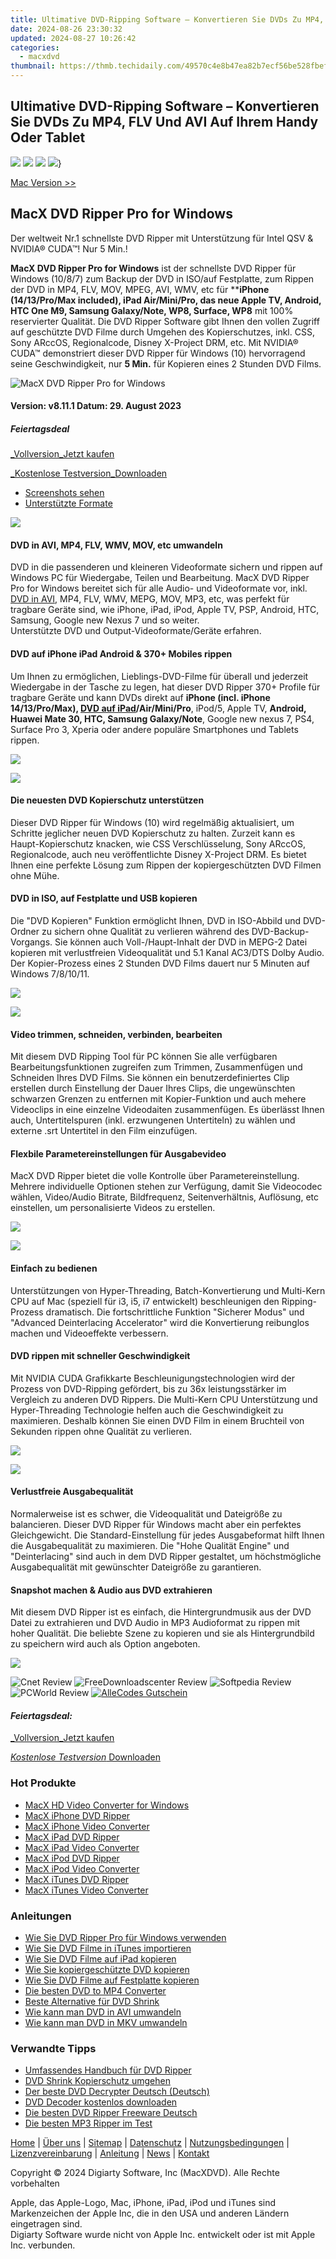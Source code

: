 ```yaml
---
title: Ultimative DVD-Ripping Software – Konvertieren Sie DVDs Zu MP4, FLV Und AVI Auf Ihrem Handy Oder Tablet
date: 2024-08-26 23:30:32
updated: 2024-08-27 10:26:42
categories:
  - macxdvd
thumbnail: https://thmb.techidaily.com/49570c4e8b47ea82b7ecf56be528fbefc2ec46d8620a3399012917fa562508d1.jpg
---
```


## Ultimative DVD-Ripping Software – Konvertieren Sie DVDs Zu MP4, FLV Und AVI Auf Ihrem Handy Oder Tablet

[![](https://www.macxdvd.com/macx-dvd-ripper-pro-for-windows/../flag/ben-fift.png)](https://www.macxdvd.com/macx-dvd-ripper-pro-for-windows/../macx-dvd-ripper-pro-for-windows/index.htm) [![](https://www.macxdvd.com/macx-dvd-ripper-pro-for-windows/../flag/bjp-fift.png)](https://www.macxdvd.com/macx-dvd-ripper-pro-for-windows/../macx-dvd-ripper-pro-for-windows/index-jp.htm) [![](https://www.macxdvd.com/macx-dvd-ripper-pro-for-windows/../flag/bde-fift.png)](https://www.macxdvd.com/macx-dvd-ripper-pro-for-windows/../macx-dvd-ripper-pro-for-windows/index-de.htm) [![](https://www.macxdvd.com/macx-dvd-ripper-pro-for-windows/../flag/bcn-fift.png)](https://www.macxdvd.com/macx-dvd-ripper-pro-for-windows/../macx-dvd-ripper-pro-for-windows/index-zh.htm)}

[Mac Version >>](https://tools.techidaily.com/macxdvd/products/) 

## MacX DVD Ripper Pro for Windows 

Der weltweit Nr.1 schnellste DVD Ripper mit Unterstützung für Intel QSV & NVIDIA® CUDA™! Nur 5 Min.!

**MacX DVD Ripper Pro for Windows** ist der schnellste DVD Ripper für Windows (10/8/7) zum Backup der DVD in ISO/auf Festplatte, zum Rippen der DVD in MP4, FLV, MOV, MPEG, AVI, WMV, etc für ****iPhone (14/13/Pro/Max included), iPad Air/Mini/Pro, das neue Apple TV, Android, HTC One M9, Samsung Galaxy/Note, WP8, Surface, WP8** mit 100% reservierter Qualität. Die DVD Ripper Software gibt Ihnen den vollen Zugriff auf geschützte DVD Filme durch Umgehen des Kopierschutzes, inkl. CSS, Sony ARccOS, Regionalcode, Disney X-Project DRM, etc. Mit NVIDIA® CUDA™ demonstriert dieser DVD Ripper für Windows (10) hervorragend seine Geschwindigkeit, nur **5 Min.** für Kopieren eines 2 Stunden DVD Films.

![MacX DVD Ripper Pro for Windows](https://www.macxdvd.com/macx-dvd-ripper-pro-for-windows/image/dvd-ripper-pro-for-windows.png) 

#### Version: v8.11.1 Datum: 29\. August 2023

##### Feiertagsdeal

[_Vollversion_Jetzt kaufen](https://tools.techidaily.com/macxdvd/products/) 

[_Kostenlose Testversion_Downloaden](https://tools.techidaily.com/macxdvd/products/) 

* [Screenshots sehen](https://tools.techidaily.com/macxdvd/products/)
* [Unterstützte Formate](https://tools.techidaily.com/macxdvd/products/)



![](https://www.macxdvd.com/macx-dvd-ripper-pro-for-windows/../mac-dvd-ripper-pro/img-style/fertrue01-fift.png) 

#### DVD in AVI, MP4, FLV, WMV, MOV, etc umwandeln

DVD in die passenderen und kleineren Videoformate sichern und rippen auf Windows PC für Wiedergabe, Teilen und Bearbeitung. MacX DVD Ripper Pro for Windows bereitet sich für alle Audio- und Videoformate vor, inkl. [DVD in AVI](https://tools.techidaily.com/macxdvd/products/), MP4, FLV, WMV, MEPG, MOV, MP3, etc, was perfekt für tragbare Geräte sind, wie iPhone, iPad, iPod, Apple TV, PSP, Android, HTC, Samsung, Google new Nexus 7 und so weiter.   
Unterstützte DVD und Output-Videoformate/Geräte erfahren.

#### DVD auf iPhone iPad Android & 370+ Mobiles rippen

Um Ihnen zu ermöglichen, Lieblings-DVD-Filme für überall und jederzeit Wiedergabe in der Tasche zu legen, hat dieser DVD Ripper 370+ Profile für tragbare Geräte und kann DVDs direkt auf **iPhone (incl. iPhone 14/13/Pro/Max), [DVD auf iPad](https://tools.techidaily.com/macxdvd/products/)/Air/Mini/Pro**, iPod/5, Apple TV, **Android, Huawei Mate 30, HTC, Samsung Galaxy/Note**, Google new nexus 7, PS4, Surface Pro 3, Xperia oder andere populäre Smartphones und Tablets rippen.

![](https://www.macxdvd.com/macx-dvd-ripper-pro-for-windows/../mac-dvd-ripper-pro/img-style/fertrue02-fift.png) 

![](https://www.macxdvd.com/macx-dvd-ripper-pro-for-windows/../mac-dvd-ripper-pro/img-style/fertrue03-fift.png) 

#### Die neuesten DVD Kopierschutz unterstützen

Dieser DVD Ripper für Windows (10) wird regelmäßig aktualisiert, um Schritte jeglicher neuen DVD Kopierschutz zu halten. Zurzeit kann es Haupt-Kopierschutz knacken, wie CSS Verschlüsselung, Sony ARccOS, Regionalcode, auch neu veröffentlichte Disney X-Project DRM. Es bietet Ihnen eine perfekte Lösung zum Rippen der kopiergeschützten DVD Filmen ohne Mühe.

#### DVD in ISO, auf Festplatte und USB kopieren

Die "DVD Kopieren" Funktion ermöglicht Ihnen, DVD in ISO-Abbild und DVD-Ordner zu sichern ohne Qualität zu verlieren während des DVD-Backup-Vorgangs. Sie können auch Voll-/Haupt-Inhalt der DVD in MEPG-2 Datei kopieren mit verlustfreien Videoqualität und 5.1 Kanal AC3/DTS Dolby Audio. Der Kopier-Prozess eines 2 Stunden DVD Films dauert nur 5 Minuten auf Windows 7/8/10/11.

![](https://www.macxdvd.com/macx-dvd-ripper-pro-for-windows/../mac-dvd-ripper-pro/img-style/fertrue06-fift.png) 

![](https://www.macxdvd.com/macx-dvd-ripper-pro-for-windows/../mac-dvd-ripper-pro/img-style/fertrue05-fift.png) 

#### Video trimmen, schneiden, verbinden, bearbeiten

Mit diesem DVD Ripping Tool für PC können Sie alle verfügbaren Bearbeitungsfunktionen zugreifen zum Trimmen, Zusammenfügen und Schneiden Ihres DVD Films. Sie können ein benutzerdefiniertes Clip erstellen durch Einstellung der Dauer Ihres Clips, die ungewünschten schwarzen Grenzen zu entfernen mit Kopier-Funktion und auch mehere Videoclips in eine einzelne Videodaiten zusammenfügen. Es überlässt Ihnen auch, Untertitelspuren (inkl. erzwungenen Untertiteln) zu wählen und externe .srt Untertitel in den Film einzufügen.

#### Flexbile Parametereinstellungen für Ausgabevideo

MacX DVD Ripper bietet die volle Kontrolle über Parametereinstellung. Mehrere individuelle Optionen stehen zur Verfügung, damit Sie Videocodec wählen, Video/Audio Bitrate, Bildfrequenz, Seitenverhältnis, Auflösung, etc einstellen, um personalisierte Videos zu erstellen.

![](https://www.macxdvd.com/macx-dvd-ripper-pro-for-windows/../mac-dvd-ripper-pro/img-style/fertrue08-fift.png) 

![](https://www.macxdvd.com/macx-dvd-ripper-pro-for-windows/../mac-dvd-ripper-pro/img-style/fertrue11-fift.png) 

#### Einfach zu bedienen

Unterstützungen von Hyper-Threading, Batch-Konvertierung und Multi-Kern CPU auf Mac (speziell für i3, i5, i7 entwickelt) beschleunigen den Ripping-Prozess dramatisch. Die fortschrittliche Funktion "Sicherer Modus" und "Advanced Deinterlacing Accelerator" wird die Konvertierung reibunglos machen und Videoeffekte verbessern. 

#### DVD rippen mit schneller Geschwindigkeit

Mit NVIDIA CUDA Grafikkarte Beschleunigungstechnologien wird der Prozess von DVD-Ripping gefördert, bis zu 36x leistungsstärker im Vergleich zu anderen DVD Rippers. Die Multi-Kern CPU Unterstützung und Hyper-Threading Technologie helfen auch die Geschwindigkeit zu maximieren. Deshalb können Sie einen DVD Film in einem Bruchteil von Sekunden rippen ohne Qualität zu verlieren. 

![](https://www.macxdvd.com/macx-dvd-ripper-pro-for-windows/../mac-dvd-ripper-pro/img-style/fertrue09-fift.png) 

![](https://www.macxdvd.com/macx-dvd-ripper-pro-for-windows/../mac-dvd-ripper-pro/img-style/fertrue04-fift.png) 

#### Verlustfreie Ausgabequalität

Normalerweise ist es schwer, die Videoqualität und Dateigröße zu balancieren. Dieser DVD Ripper für Windows macht aber ein perfektes Gleichgewicht. Die Standard-Einstellung für jedes Ausgabeformat hilft Ihnen die Ausgabequalität zu maximieren. Die "Hohe Qualität Engine" und "Deinterlacing" sind auch in dem DVD Ripper gestaltet, um höchstmögliche Ausgabequalität mit gewünschter Dateigröße zu garantieren. 

#### Snapshot machen & Audio aus DVD extrahieren

Mit diesem DVD Ripper ist es einfach, die Hintergrundmusik aus der DVD Datei zu extrahieren und DVD Audio in MP3 Audioformat zu rippen mit hoher Qualität. Die beliebte Szene zu kopieren und sie als Hintergrundbild zu speichern wird auch als Option angeboten.

![](https://www.macxdvd.com/macx-dvd-ripper-pro-for-windows/../mac-dvd-ripper-pro/img-style/fertrue10-fift.png) 

![Cnet Review](https://www.macxdvd.com/macx-dvd-ripper-pro-for-windows/../award-style/cnet.jpg) ![FreeDownloadscenter Review](https://www.macxdvd.com/macx-dvd-ripper-pro-for-windows/../award-style/freedownload.png) ![Softpedia Review](https://www.macxdvd.com/macx-dvd-ripper-pro-for-windows/../i-pic/softpedia.gif) ![PCWorld Review](https://www.macxdvd.com/macx-dvd-ripper-pro-for-windows/../award-style/pcwoeld.jpg) [![AlleCodes Gutschein](https://www.macxdvd.com/macx-dvd-ripper-pro-for-windows/../award-style/allecodes.png)](http://www.allecodes.de/) 



#### _Feiertagsdeal:_

[_Vollversion_Jetzt kaufen](https://tools.techidaily.com/macxdvd/products/) 

[_Kostenlose Testversion_ Downloaden](https://tools.techidaily.com/macxdvd/products/) 



### Hot Produkte

* [MacX HD Video Converter for Windows](https://tools.techidaily.com/macxdvd/products/)
* [MacX iPhone DVD Ripper](https://tools.techidaily.com/macxdvd/products/)
* [MacX iPhone Video Converter](https://tools.techidaily.com/macxdvd/products/)
* [MacX iPad DVD Ripper](https://tools.techidaily.com/macxdvd/products/)
* [MacX iPad Video Converter](https://tools.techidaily.com/macxdvd/products/)
* [MacX iPod DVD Ripper](https://tools.techidaily.com/macxdvd/products/)
* [MacX iPod Video Converter](https://tools.techidaily.com/macxdvd/products/)
* [MacX iTunes DVD Ripper](https://tools.techidaily.com/macxdvd/products/)
* [MacX iTunes Video Converter](https://tools.techidaily.com/macxdvd/products/)

### Anleitungen

* [Wie Sie DVD Ripper Pro für Windows verwenden](https://tools.techidaily.com/macxdvd/products/)
* [Wie Sie DVD Filme in iTunes importieren](https://tools.techidaily.com/macxdvd/products/)
* [Wie Sie DVD Filme auf iPad kopieren](https://tools.techidaily.com/macxdvd/products/)
* [Wie Sie kopiergeschützte DVD kopieren](https://tools.techidaily.com/macxdvd/products/)
* [Wie Sie DVD Filme auf Festplatte kopieren](https://tools.techidaily.com/macxdvd/products/)
* [Die besten DVD to MP4 Converter](https://tools.techidaily.com/macxdvd/products/)
* [Beste Alternative für DVD Shrink](https://tools.techidaily.com/macxdvd/products/)
* [Wie kann man DVD in AVI umwandeln](https://tools.techidaily.com/macxdvd/products/)
* [Wie kann man DVD in MKV umwandeln](https://tools.techidaily.com/macxdvd/products/)

### Verwandte Tipps

* [Umfassendes Handbuch für DVD Ripper](https://tools.techidaily.com/macxdvd/products/)
* [DVD Shrink Kopierschutz umgehen](https://tools.techidaily.com/macxdvd/products/)
* [Der beste DVD Decrypter Deutsch (Deutsch)](https://tools.techidaily.com/macxdvd/products/)
* [DVD Decoder kostenlos downloaden](https://tools.techidaily.com/macxdvd/products/)
* [Die besten DVD Ripper Freeware Deutsch](https://tools.techidaily.com/macxdvd/products/)
* [Die besten MP3 Ripper im Test](https://tools.techidaily.com/macxdvd/products/)



[Home](https://tools.techidaily.com/macxdvd/products/) | [Über uns](https://tools.techidaily.com/macxdvd/products/) | [Sitemap](https://tools.techidaily.com/macxdvd/products/) | [Datenschutz](https://tools.techidaily.com/macxdvd/products/) | [Nutzungsbedingungen](https://tools.techidaily.com/macxdvd/products/) | [Lizenzvereinbarung](https://tools.techidaily.com/macxdvd/products/) | [Anleitung](https://tools.techidaily.com/macxdvd/products/) | [News](https://tools.techidaily.com/macxdvd/products/) | [Kontakt](https://tools.techidaily.com/macxdvd/products/)

Copyright © 2024 Digiarty Software, Inc (MacXDVD). Alle Rechte vorbehalten

Apple, das Apple-Logo, Mac, iPhone, iPad, iPod und iTunes sind Markenzeichen der Apple Inc, die in den USA und anderen Ländern eingetragen sind.   
Digiarty Software wurde nicht von Apple Inc. entwickelt oder ist mit Apple Inc. verbunden.

<ins class="adsbygoogle"
     style="display:block"
     data-ad-format="autorelaxed"
     data-ad-client="ca-pub-7571918770474297"
     data-ad-slot="1223367746"></ins>



<ins class="adsbygoogle"
     style="display:block"
     data-ad-client="ca-pub-7571918770474297"
     data-ad-slot="8358498916"
     data-ad-format="auto"
     data-full-width-responsive="true"></ins>
